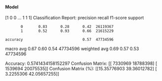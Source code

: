 #### Model
[1 0 0 ... 1 1 1]
Classification Report:
              precision    recall  f1-score   support

           0       0.83      0.28      0.42  26119367
           1       0.52      0.93      0.66  21615229

    accuracy                           0.57  47734596
   macro avg       0.67      0.60      0.54  47734596
weighted avg       0.69      0.57      0.53  47734596

Accuracy: 0.5741434158152297
Confusion Matrix:
[[ 7330969 18788398]
 [ 1539694 20075535]]
Confusion Matrix (%):
[[15.35776903 39.36012782]
 [ 3.2255306  42.05657255]]
